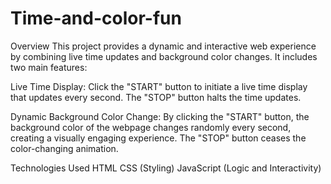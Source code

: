# Time-and-color-fun


Overview
This project provides a dynamic and interactive web experience by combining live time updates and background color changes. It includes two main features:

Live Time Display: Click the "START" button to initiate a live time display that updates every second. The "STOP" button halts the time updates.

Dynamic Background Color Change: By clicking the "START" button, the background color of the webpage changes randomly every second, creating a visually engaging experience. The "STOP" button ceases the color-changing animation.

Technologies Used
HTML
CSS (Styling)
JavaScript (Logic and Interactivity)

